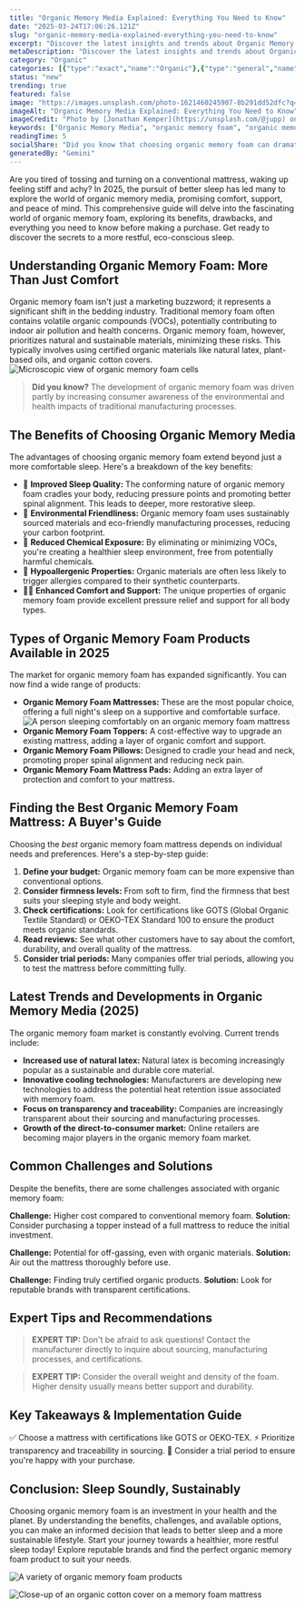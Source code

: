 ```yaml
---
title: "Organic Memory Media Explained: Everything You Need to Know"
date: "2025-03-24T17:06:26.121Z"
slug: "organic-memory-media-explained-everything-you-need-to-know"
excerpt: "Discover the latest insights and trends about Organic Memory Media. This comprehensive guide covers everything you need to know about Organic Memory Media in 2025."
metaDescription: "Discover the latest insights and trends about Organic Memory Media. This comprehensive guide covers everything you need to know about Organic Memory Media ..."
category: "Organic"
categories: [{"type":"exact","name":"Organic"},{"type":"general","name":"Materials Science"},{"type":"medium","name":"Polymer Chemistry"},{"type":"specific","name":"Data Storage"},{"type":"niche","name":"Molecular Encoding"}]
status: "new"
trending: true
featured: false
image: "https://images.unsplash.com/photo-1621460245907-8b291dd52dfc?q=85&w=1200&fit=max&fm=webp&auto=compress"
imageAlt: "Organic Memory Media Explained: Everything You Need to Know"
imageCredit: "Photo by [Jonathan Kemper](https://unsplash.com/@jupp) on Unsplash"
keywords: ["Organic Memory Media", "organic memory foam", "organic memory foam mattress", "best organic memory foam mattress", "organic memory foam topper", "non-toxic memory foam", "eco-friendly memory foam mattress", "buy organic memory foam", "organic memory foam pillow", "certified organic memory foam"]
readingTime: 5
socialShare: "Did you know that choosing organic memory foam can dramatically improve your sleep quality and reduce your environmental impact?  It's time to upgrade your sleep sanctuary sustainably!"
generatedBy: "Gemini"
---
```




Are you tired of tossing and turning on a conventional mattress, waking up feeling stiff and achy?  In 2025, the pursuit of better sleep has led many to explore the world of organic memory media, promising comfort, support, and peace of mind. This comprehensive guide will delve into the fascinating world of organic memory foam, exploring its benefits, drawbacks, and everything you need to know before making a purchase.  Get ready to discover the secrets to a more restful, eco-conscious sleep.

## Understanding Organic Memory Foam: More Than Just Comfort

Organic memory foam isn't just a marketing buzzword; it represents a significant shift in the bedding industry.  Traditional memory foam often contains volatile organic compounds (VOCs), potentially contributing to indoor air pollution and health concerns.  Organic memory foam, however, prioritizes natural and sustainable materials, minimizing these risks.  This typically involves using certified organic materials like natural latex, plant-based oils, and organic cotton covers. ![Microscopic view of organic memory foam cells](https://images.unsplash.com/photo-1475948164756-9a56289068fb?q=85&w=1200&fit=max&fm=webp&auto=compress)

> **Did you know?**  The development of organic memory foam was driven partly by increasing consumer awareness of the environmental and health impacts of traditional manufacturing processes.

## The Benefits of Choosing Organic Memory Media

The advantages of choosing organic memory foam extend beyond just a more comfortable sleep.  Here's a breakdown of the key benefits:

* 🔑 **Improved Sleep Quality:** The conforming nature of organic memory foam cradles your body, reducing pressure points and promoting better spinal alignment. This leads to deeper, more restorative sleep.
* 🌱 **Environmental Friendliness:** Organic memory foam uses sustainably sourced materials and eco-friendly manufacturing processes, reducing your carbon footprint.
* 🌿 **Reduced Chemical Exposure:** By eliminating or minimizing VOCs, you're creating a healthier sleep environment, free from potentially harmful chemicals.
* 👶 **Hypoallergenic Properties:**  Organic materials are often less likely to trigger allergies compared to their synthetic counterparts.
* 🧘‍♀️ **Enhanced Comfort and Support:**  The unique properties of organic memory foam provide excellent pressure relief and support for all body types.

## Types of Organic Memory Foam Products Available in 2025

The market for organic memory foam has expanded significantly. You can now find a wide range of products:

* **Organic Memory Foam Mattresses:** These are the most popular choice, offering a full night's sleep on a supportive and comfortable surface. ![A person sleeping comfortably on an organic memory foam mattress](https://images.unsplash.com/photo-1734599895291-d25a27e4cb45?q=85&w=1200&fit=max&fm=webp&auto=compress)
* **Organic Memory Foam Toppers:**  A cost-effective way to upgrade an existing mattress, adding a layer of organic comfort and support.
* **Organic Memory Foam Pillows:**  Designed to cradle your head and neck, promoting proper spinal alignment and reducing neck pain.
* **Organic Memory Foam Mattress Pads:**  Adding an extra layer of protection and comfort to your mattress.

## Finding the Best Organic Memory Foam Mattress: A Buyer's Guide

Choosing the *best* organic memory foam mattress depends on individual needs and preferences.  Here's a step-by-step guide:

1. **Define your budget:** Organic memory foam can be more expensive than conventional options.
2. **Consider firmness levels:**  From soft to firm, find the firmness that best suits your sleeping style and body weight.
3. **Check certifications:** Look for certifications like GOTS (Global Organic Textile Standard) or OEKO-TEX Standard 100 to ensure the product meets organic standards.
4. **Read reviews:**  See what other customers have to say about the comfort, durability, and overall quality of the mattress.
5. **Consider trial periods:** Many companies offer trial periods, allowing you to test the mattress before committing fully.

##  Latest Trends and Developments in Organic Memory Media (2025)

The organic memory foam market is constantly evolving.  Current trends include:

* **Increased use of natural latex:**  Natural latex is becoming increasingly popular as a sustainable and durable core material.
* **Innovative cooling technologies:**  Manufacturers are developing new technologies to address the potential heat retention issue associated with memory foam.
* **Focus on transparency and traceability:**  Companies are increasingly transparent about their sourcing and manufacturing processes.
* **Growth of the direct-to-consumer market:**  Online retailers are becoming major players in the organic memory foam market.

## Common Challenges and Solutions

Despite the benefits, there are some challenges associated with organic memory foam:

**Challenge:** Higher cost compared to conventional memory foam.
**Solution:** Consider purchasing a topper instead of a full mattress to reduce the initial investment.

**Challenge:** Potential for off-gassing, even with organic materials.
**Solution:**  Air out the mattress thoroughly before use.

**Challenge:**  Finding truly certified organic products.
**Solution:** Look for reputable brands with transparent certifications.

## Expert Tips and Recommendations

> **EXPERT TIP:** Don't be afraid to ask questions! Contact the manufacturer directly to inquire about sourcing, manufacturing processes, and certifications.

> **EXPERT TIP:** Consider the overall weight and density of the foam.  Higher density usually means better support and durability.

## Key Takeaways & Implementation Guide

✅ Choose a mattress with certifications like GOTS or OEKO-TEX.
⚡ Prioritize transparency and traceability in sourcing.
🔑 Consider a trial period to ensure you're happy with your purchase.

## Conclusion: Sleep Soundly, Sustainably

Choosing organic memory foam is an investment in your health and the planet. By understanding the benefits, challenges, and available options, you can make an informed decision that leads to better sleep and a more sustainable lifestyle.  Start your journey towards a healthier, more restful sleep today!  Explore reputable brands and find the perfect organic memory foam product to suit your needs.

![A variety of organic memory foam products](https://images.unsplash.com/photo-1621460249485-4e4f92c9de5d?q=85&w=1200&fit=max&fm=webp&auto=compress)

![Close-up of an organic cotton cover on a memory foam mattress](https://images.unsplash.com/photo-1621460245907-8b291dd52dfc?q=85&w=1200&fit=max&fm=webp&auto=compress)
